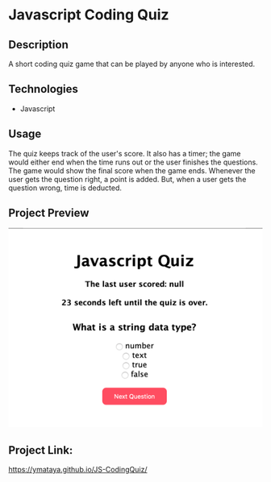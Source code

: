 # Javascript Coding Quiz

## Description
A short coding quiz game that can be played by anyone who is interested.

## Technologies
* Javascript

## Usage
The quiz keeps track of the user's score. It also has a timer; the game would either end when the time runs out or the user finishes the questions. The game would show the final score when the game ends. Whenever the user gets the question right, a point is added. But, when a user gets the question wrong, time is deducted.

## Project Preview
![Preview](/image/quiz-preview.png)

## Project Link:
https://ymataya.github.io/JS-CodingQuiz/